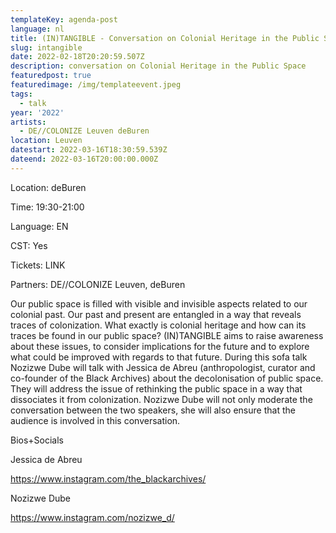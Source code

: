 ```yaml
---
templateKey: agenda-post
language: nl
title: (IN)TANGIBLE - Conversation on Colonial Heritage in the Public Space
slug: intangible
date: 2022-02-18T20:20:59.507Z
description: conversation on Colonial Heritage in the Public Space
featuredpost: true
featuredimage: /img/templateevent.jpeg
tags:
  - talk
year: '2022'
artists:
  - DE//COLONIZE Leuven deBuren
location: Leuven
datestart: 2022-03-16T18:30:59.539Z
dateend: 2022-03-16T20:00:00.000Z
---
```

Location: deBuren

Time: 19:30-21:00

Language: EN

CST: Yes

Tickets: LINK

Partners: DE//COLONIZE Leuven, deBuren

Our public space is filled with visible and invisible aspects related to our colonial past. Our past and present are entangled in a way that reveals traces of colonization. What exactly is colonial heritage and how can its traces be found in our public space? (IN)TANGIBLE aims to raise awareness about these issues, to consider implications for the future and to explore what could be improved with regards to that future. During this sofa talk Nozizwe Dube will talk with Jessica de Abreu (anthropologist, curator and co-founder of the Black Archives) about the decolonisation of public space. They will address the issue of rethinking the public space in a way that dissociates it from colonization. Nozizwe Dube will not only moderate the conversation between the two speakers, she will also ensure that the audience is involved in this conversation.

Bios+Socials

Jessica de Abreu

https://www.instagram.com/the_blackarchives/

Nozizwe Dube

https://www.instagram.com/nozizwe_d/
